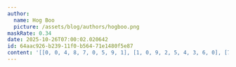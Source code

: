 ```yaml
---
author:
  name: Hog Boo
  picture: /assets/blog/authors/hogboo.png
maskRate: 0.34
date: 2025-10-26T07:00:02.020642
id: 64aac926-b239-11f0-b564-71e1480f5e87
content: '[[0, 0, 4, 8, 7, 0, 5, 9, 1], [1, 0, 9, 2, 5, 4, 3, 6, 0], [7, 5, 6, 9, 1, 0, 2, 0, 4], [4, 7, 0, 1, 0, 0, 6, 3, 8], [8, 0, 2, 5, 0, 7, 1, 4, 0], [9, 0, 3, 0, 0, 0, 7, 0, 2], [0, 4, 0, 7, 6, 1, 0, 2, 0], [2, 3, 0, 4, 0, 5, 8, 1, 6], [6, 9, 1, 3, 8, 0, 0, 0, 5]]'
---
```

